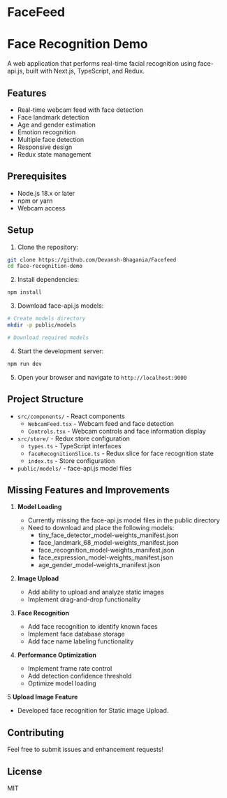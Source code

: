 # FaceFeed
# Face Recognition Demo

A web application that performs real-time facial recognition using face-api.js, built with Next.js, TypeScript, and Redux.

## Features

- Real-time webcam feed with face detection
- Face landmark detection
- Age and gender estimation
- Emotion recognition
- Multiple face detection
- Responsive design
- Redux state management

## Prerequisites

- Node.js 18.x or later
- npm or yarn
- Webcam access

## Setup

1. Clone the repository:
```bash
git clone https://github.com/Devansh-Bhagania/Facefeed
cd face-recognition-demo
```

2. Install dependencies:
```bash
npm install
```

3. Download face-api.js models:
```bash
# Create models directory
mkdir -p public/models

# Download required models

```

4. Start the development server:
```bash
npm run dev
```

5. Open your browser and navigate to `http://localhost:9000`

## Project Structure

- `src/components/` - React components
  - `WebcamFeed.tsx` - Webcam feed and face detection
  - `Controls.tsx` - Webcam controls and face information display
- `src/store/` - Redux store configuration
  - `types.ts` - TypeScript interfaces
  - `faceRecognitionSlice.ts` - Redux slice for face recognition state
  - `index.ts` - Store configuration
- `public/models/` - face-api.js model files

## Missing Features and Improvements

1. **Model Loading**
   - Currently missing the face-api.js model files in the public directory
   - Need to download and place the following models:
     - tiny_face_detector_model-weights_manifest.json
     - face_landmark_68_model-weights_manifest.json
     - face_recognition_model-weights_manifest.json
     - face_expression_model-weights_manifest.json
     - age_gender_model-weights_manifest.json

2. **Image Upload**
   - Add ability to upload and analyze static images
   - Implement drag-and-drop functionality

3. **Face Recognition**
   - Add face recognition to identify known faces
   - Implement face database storage
   - Add face name labeling functionality

4. **Performance Optimization**
   - Implement frame rate control
   - Add detection confidence threshold
   - Optimize model loading

5 **Upload Image Feature**
  - Developed face recognition for Static image Upload.


## Contributing

Feel free to submit issues and enhancement requests!

## License

MIT
